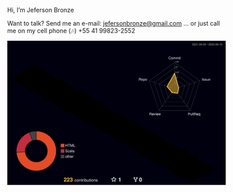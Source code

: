Hi, I’m Jeferson Bronze

Want to talk? Send me an e-mail: jefersonbronze@gmail.com
... or just call me on my cell phone (🎶) +55 41 99823-2552

![](./profile-3d-contrib/profile-night-rainbow.svg)
